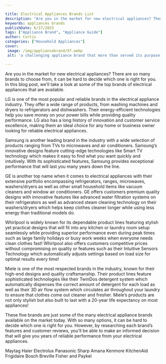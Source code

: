 ```yaml
---

title: Electrical Appliances Brands List
description: "Are you in the market for new electrical appliances? There are so many brands to choose from, it can be hard to decide which one i...read now to learn more"
keywords: appliances brands
publishDate: 6/17/2023
tags: ["Appliance Brand", "Appliance Guide"]
author: Curtis
categories: ["Household Appliances"]
cover: 
 image: /img/appliancebrand/97.webp
 alt: 'a challenging appliance brand that more than served its purpose'

---
```


Are you in the market for new electrical appliances? There are so many brands to choose from, it can be hard to decide which one is right for you. In this blog post, we’ll take a look at some of the top brands of electrical appliances that are available.

LG is one of the most popular and reliable brands in the electrical appliance industry. They offer a wide range of products, from washing machines and dryers to refrigerators and dishwashers. Their energy-efficient technologies help you save money on your power bills while providing quality performance. LG also has a long history of innovation and customer service excellence, making them an ideal choice for any home or business owner looking for reliable electrical appliances.

Samsung is another leading brand in the industry with a wide selection of products ranging from TVs to microwaves and air conditioners. Samsung’s innovative designs feature cutting-edge technologies like Smart TV technology which makes it easy to find what you want quickly and intuitively. With its sophisticated features, Samsung provides exceptional performance that will last you many years down the line.

GE is another top name when it comes to electrical appliances with their extensive portfolio encompassing refrigerators, ranges, microwaves, washers/dryers as well as other small household items like vacuum cleaners and window air conditioners. GE offers customers premium quality designs with innovative features like advanced water filtration systems on their refrigerators as well as advanced steam cleaning technology on their washers/dryers which helps keep clothes cleaner longer while using less energy than traditional models do. 

Whirlpool is widely known for its dependable product lines featuring stylish yet practical designs that will fit into any kitchen or laundry room setup seamlessly while providing superior performance even during peak times such as large family holidays or busy work weeks when everyone needs clean clothes fast! Whirlpool also offers customers competitive prices without compromising on quality or features such as their Intuitive Sensors Technology which automatically adjusts settings based on load size for optimal results every time! 

Miele is one of the most respected brands in the industry, known for their high-end designs and quality craftsmanship. Their product lines feature sophisticated technologies like their TwinDos detergent system which automatically dispenses the correct amount of detergent for each load as well as their 3D air flow system which circulates air throughout your laundry to ensure that clothes come out cleaner and fresher. Miele’s products are not only stylish but also built to last with a 20-year life expectancy on most appliances!

These five brands are just some of the many electrical appliance brands available on the market today. With so many options, it can be hard to decide which one is right for you. However, by researching each brand’s features and customer reviews, you’ll be able to make an informed decision that will give you years of reliable performance from your electrical appliances. 

Maytag 
Haier 
Electrolux 
Panasonic 
Sharp 
Amana 
Kenmore 
KitchenAid 
Frigidaire 
Bosch
Breville
Fisher and Paykel
